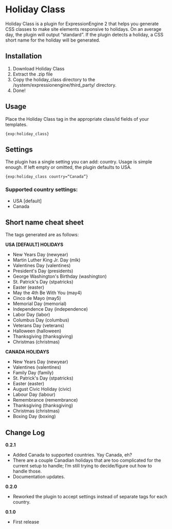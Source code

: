 # Holiday Class

Holiday Class is a plugin for ExpressionEngine 2 that helps you generate CSS classes to make site elements responsive to holidays. On an average day, the plugin will output “standard”. If the plugin detects a holiday, a CSS short name for the holiday will be generated.

## Installation

1. Download Holiday Class
2. Extract the .zip file
3. Copy the holiday_class directory to the /system/expressionengine/third_party/ directory.
4. Done!

## Usage

Place the Holiday Class tag in the appropriate class/id fields of your templates.

`{exp:holiday_class}`

## Settings

The plugin has a single setting you can add: country. Usage is simple enough. If left empty or omitted, the plugin defaults to USA.

`{exp:holiday_class country=“Canada”}`

### Supported country settings:
- USA [default]
- Canada

## Short name cheat sheet

The tags generated are as follows:

**USA [DEFAULT] HOLIDAYS**
- New Years Day							(newyear)
- Martin Luther King Jr. Day			(mlk)
- Valentines Day							(valentines)
- President's Day							(presidents)
- George Washington's Birthday		(washington)
- St. Patrick's Day						(stpatricks)
- Easter										(easter)
- May the 4th Be With You				(may4)
- Cinco de Mayo							(may5)
- Memorial Day								(memorial)
- Independence Day						(independence)
- Labor Day									(labor)
- Columbus Day								(columbus)
- Veterans Day								(veterans)
- Halloween									(halloween)
- Thanksgiving								(thanksgiving)
- Christmas									(christmas)

**CANADA HOLIDAYS**
- New Years Day							(newyear)
- Valentines								(valentines)
- Family Day								(family)
- St. Patrick's Day						(stpatricks)
- Easter										(easter)
- August Civic Holiday					(civic)
- Labour Day								(labour)
- Remembrance 							(remembrance)
- Thanksgiving 							(thanksgiving)
- Christmas									(christmas)
- Boxing Day								(boxing)

## Change Log

**0.2.1**
- Added Canada to supported countries. Yay Canada, eh?
- There are a couple Canadian holidays that are too complicated for the current setup to handle; I’m still trying to decide/figure out how to handle those.
- Documentation updates.

**0.2.0**
- Reworked the plugin to accept settings instead of separate tags for each country.

**0.1.0**
- First release